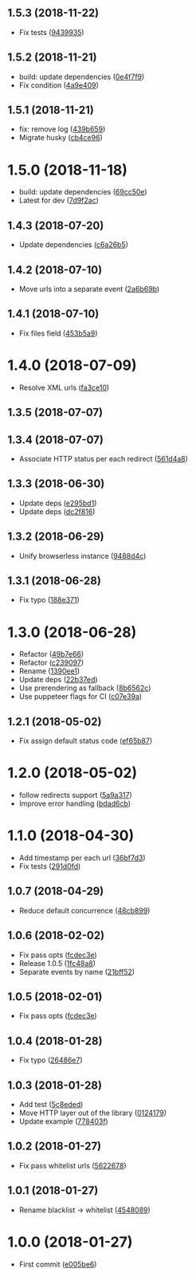<a name="1.5.3"></a>
## 1.5.3 (2018-11-22)

* Fix tests ([9439935](https://github.com/urlint/core/commit/9439935))



<a name="1.5.2"></a>
## 1.5.2 (2018-11-21)

* build: update dependencies ([0e4f7f9](https://github.com/urlint/core/commit/0e4f7f9))
* Fix condition ([4a9e409](https://github.com/urlint/core/commit/4a9e409))



<a name="1.5.1"></a>
## 1.5.1 (2018-11-21)

* fix: remove log ([439b659](https://github.com/urlint/core/commit/439b659))
* Migrate husky ([cb4ce96](https://github.com/urlint/core/commit/cb4ce96))



<a name="1.5.0"></a>
# 1.5.0 (2018-11-18)

* build: update dependencies ([69cc50e](https://github.com/urlint/core/commit/69cc50e))
* Latest for dev ([7d9f2ac](https://github.com/urlint/core/commit/7d9f2ac))



<a name="1.4.3"></a>
## 1.4.3 (2018-07-20)

* Update dependencies ([c6a26b5](https://github.com/urlint/core/commit/c6a26b5))



<a name="1.4.2"></a>
## 1.4.2 (2018-07-10)

* Move urls into a separate event ([2a6b69b](https://github.com/urlint/core/commit/2a6b69b))



<a name="1.4.1"></a>
## 1.4.1 (2018-07-10)

* Fix files field ([453b5a9](https://github.com/urlint/core/commit/453b5a9))



<a name="1.4.0"></a>
# 1.4.0 (2018-07-09)

* Resolve XML urls ([fa3ce10](https://github.com/urlint/core/commit/fa3ce10))



<a name="1.3.5"></a>
## 1.3.5 (2018-07-07)




<a name="1.3.4"></a>
## 1.3.4 (2018-07-07)

* Associate HTTP status per each redirect ([561d4a8](https://github.com/urlint/core/commit/561d4a8))



<a name="1.3.3"></a>
## 1.3.3 (2018-06-30)

* Update deps ([e295bd1](https://github.com/urlint/core/commit/e295bd1))
* Update deps ([dc2f816](https://github.com/urlint/core/commit/dc2f816))



<a name="1.3.2"></a>
## 1.3.2 (2018-06-29)

* Unify browserless instance ([9488d4c](https://github.com/urlint/core/commit/9488d4c))



<a name="1.3.1"></a>
## 1.3.1 (2018-06-28)

* Fix typo ([188e371](https://github.com/urlint/core/commit/188e371))



<a name="1.3.0"></a>
# 1.3.0 (2018-06-28)

* Refactor ([49b7e66](https://github.com/urlint/core/commit/49b7e66))
* Refactor ([c239097](https://github.com/urlint/core/commit/c239097))
* Rename ([1390ee1](https://github.com/urlint/core/commit/1390ee1))
* Update deps ([22b37ed](https://github.com/urlint/core/commit/22b37ed))
* Use prerendering as fallback ([8b6562c](https://github.com/urlint/core/commit/8b6562c))
* Use puppeteer flags for CI ([c07e39a](https://github.com/urlint/core/commit/c07e39a))



<a name="1.2.1"></a>
## 1.2.1 (2018-05-02)

* Fix assign default status code ([ef65b87](https://github.com/urlint/urlint/commit/ef65b87))



<a name="1.2.0"></a>
# 1.2.0 (2018-05-02)

* follow redirects support ([5a9a317](https://github.com/urlint/urlint/commit/5a9a317))
* Improve error handling ([bdad6cb](https://github.com/urlint/urlint/commit/bdad6cb))



<a name="1.1.0"></a>
# 1.1.0 (2018-04-30)

* Add timestamp per each url ([36bf7d3](https://github.com/urlint/urlint/commit/36bf7d3))
* Fix tests ([291d0fd](https://github.com/urlint/urlint/commit/291d0fd))



<a name="1.0.7"></a>
## 1.0.7 (2018-04-29)

* Reduce default concurrence ([48cb899](https://github.com/urlint/urlint/commit/48cb899))



<a name="1.0.6"></a>
## 1.0.6 (2018-02-02)

* Fix pass opts ([fcdec3e](https://github.com/urlint/urlint/commit/fcdec3e))
* Release 1.0.5 ([1fc48a8](https://github.com/urlint/urlint/commit/1fc48a8))
* Separate events by name ([21bff52](https://github.com/urlint/urlint/commit/21bff52))



<a name="1.0.5"></a>
## 1.0.5 (2018-02-01)

* Fix pass opts ([fcdec3e](https://github.com/urlint/urlint/commit/fcdec3e))



<a name="1.0.4"></a>
## 1.0.4 (2018-01-28)

* Fix typo ([26486e7](https://github.com/urlint/urlint/commit/26486e7))



<a name="1.0.3"></a>
## 1.0.3 (2018-01-28)

* Add test ([5c8eded](https://github.com/urlint/urlint/commit/5c8eded))
* Move HTTP layer out of the library ([0124179](https://github.com/urlint/urlint/commit/0124179))
* Update example ([778403f](https://github.com/urlint/urlint/commit/778403f))



<a name="1.0.2"></a>
## 1.0.2 (2018-01-27)

* Fix pass whitelist urls ([5622678](https://github.com/urlint/urlint/commit/5622678))



<a name="1.0.1"></a>
## 1.0.1 (2018-01-27)

* Rename blacklist → whitelist ([4548089](https://github.com/urlint/urlint/commit/4548089))



<a name="1.0.0"></a>
# 1.0.0 (2018-01-27)

* First commit ([e005be6](https://github.com/urlint/urlint/commit/e005be6))



